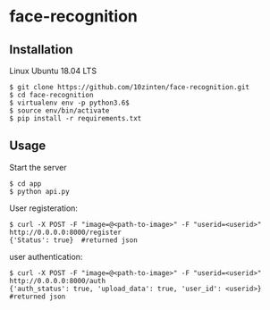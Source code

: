 # face-recognition

## Installation
Linux Ubuntu 18.04 LTS
```
$ git clone https://github.com/10zinten/face-recognition.git
$ cd face-recognition
$ virtualenv env -p python3.6$ 
$ source env/bin/activate
$ pip install -r requirements.txt
```

## Usage
Start the server
```
$ cd app
$ python api.py
```

User registeration:
```
$ curl -X POST -F "image=@<path-to-image>" -F "userid=<userid>" http://0.0.0.0:8000/register
{'Status': true}  #returned json
```

user authentication:
```
$ curl -X POST -F "image=@<path-to-image>" -F "userid=<userid>" http://0.0.0.0:8000/auth
{'auth_status': true, 'upload_data': true, 'user_id': <userid>}  #returned json
```

